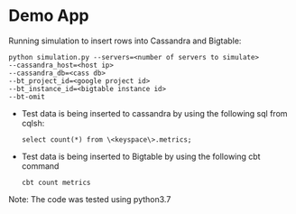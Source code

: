 # Demo App
Running simulation to insert rows into Cassandra and Bigtable:

```
python simulation.py --servers=<number of servers to simulate>
--cassandra_host=<host ip> 
--cassandra_db=<cass db>
--bt_project_id=<google project id>
--bt_instance_id=<bigtable instance id>
--bt-omit
```

- Test data is being inserted to cassandra by using the following sql from cqlsh:

    ```select count(*) from \<keyspace\>.metrics;```
- Test data is being inserted to Bigtable by using the following cbt command

    ```cbt count metrics```
    
    
Note: The code was tested using python3.7 
